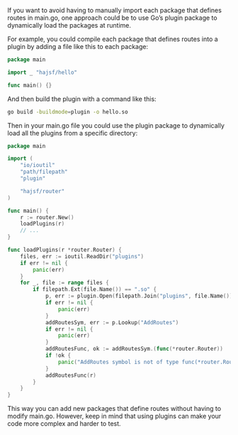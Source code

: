 If you want to avoid having to manually import each package that defines routes in main.go, one approach could be to use Go’s plugin package to dynamically load the packages at runtime.

For example, you could compile each package that defines routes into a plugin by adding a file like this to each package:
```go
package main

import _ "hajsf/hello"

func main() {}
```

And then build the plugin with a command like this:
```bash
go build -buildmode=plugin -o hello.so
```
Then in your main.go file you could use the plugin package to dynamically load all the plugins from a specific directory:
```go
package main

import (
	"io/ioutil"
	"path/filepath"
	"plugin"

	"hajsf/router"
)

func main() {
	r := router.New()
	loadPlugins(r)
	// ...
}

func loadPlugins(r *router.Router) {
	files, err := ioutil.ReadDir("plugins")
	if err != nil {
		panic(err)
	}
	for _, file := range files {
		if filepath.Ext(file.Name()) == ".so" {
			p, err := plugin.Open(filepath.Join("plugins", file.Name()))
			if err != nil {
				panic(err)
			}
			addRoutesSym, err := p.Lookup("AddRoutes")
			if err != nil {
				panic(err)
			}
			addRoutesFunc, ok := addRoutesSym.(func(*router.Router))
			if !ok {
				panic("AddRoutes symbol is not of type func(*router.Router)")
			}
			addRoutesFunc(r)
		}
	}
}
```
This way you can add new packages that define routes without having to modify main.go. However, keep in mind that using plugins can make your code more complex and harder to test.